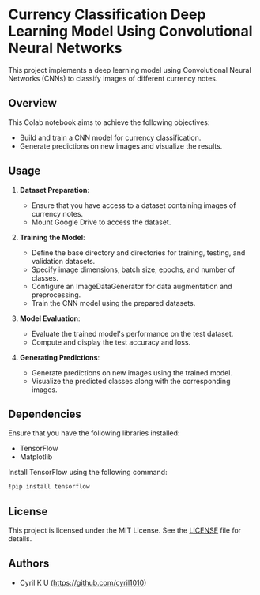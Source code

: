 # Currency Classification Deep Learning Model Using Convolutional Neural Networks

This project implements a deep learning model using Convolutional Neural Networks (CNNs) to classify images of different currency notes.

## Overview

This Colab notebook aims to achieve the following objectives:

- Build and train a CNN model for currency classification.
- Generate predictions on new images and visualize the results.

## Usage

1. **Dataset Preparation**:
   - Ensure that you have access to a dataset containing images of currency notes.
   - Mount Google Drive to access the dataset.

2. **Training the Model**:
   - Define the base directory and directories for training, testing, and validation datasets.
   - Specify image dimensions, batch size, epochs, and number of classes.
   - Configure an ImageDataGenerator for data augmentation and preprocessing.
   - Train the CNN model using the prepared datasets.

3. **Model Evaluation**:
   - Evaluate the trained model's performance on the test dataset.
   - Compute and display the test accuracy and loss.

4. **Generating Predictions**:
   - Generate predictions on new images using the trained model.
   - Visualize the predicted classes along with the corresponding images.

## Dependencies

Ensure that you have the following libraries installed:

- TensorFlow
- Matplotlib

Install TensorFlow using the following command:
```bash
!pip install tensorflow
```

## License

This project is licensed under the MIT License. See the [LICENSE](LICENSE) file for details.

## Authors

- Cyril K U (https://github.com/cyril1010)
